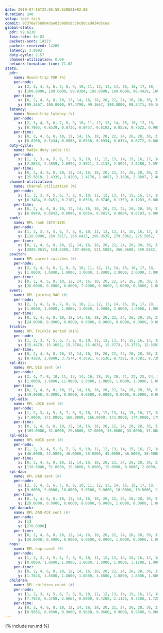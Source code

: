 ```yaml
---
date: 2019-07-16T22:00:58.538621+02:00
duration: 240
setup: test-tsch
commit: 97376e758d04dae03b988c8cc8c08cad434d8cea
global-stats:
  pdr: 99.6230
  loss-rate: 4e-03
  packets-sent: 14323
  packets-received: 14269
  latency: 1.0992
  duty-cycle: 2.57
  channel-utilization: 0.09
  network-formation-time: 71.02
stats:
  pdr:
    name: Round-trip PDR (%)
    per-node:
      x: [2, 3, 4, 5, 6, 7, 8, 9, 10, 11, 12, 13, 14, 15, 16, 17, 18, 19, 20, 21, 22, 23, 24, 25]
      y: [100.0000, 100.0000, 99.8384, 100.0000, 100.0000, 98.4429, 100.0000, 99.8392, 100.0000, 100.0000, 98.8782, 100.0000, 99.1228, 99.8361, 99.8403, 99.4783, 99.1274, 99.8314, 99.8252, 99.2366, 99.8308, 99.6534, 99.4863, 98.6555]
    per-time:
      x: [0, 2, 4, 6, 8, 10, 12, 14, 16, 18, 20, 22, 24, 26, 28, 30, 32, 34, 36, 38, 40, 42, 44, 46, 48, 50, 52, 54, 56, 58, 60, 62, 64, 66, 68, 70, 72, 74, 76, 78, 80, 82, 84, 86, 88, 90, 92, 94, 96, 98, 100, 102, 104, 106, 108, 110, 112, 114, 116, 118, 120, 122, 124, 126, 128, 130, 132, 134, 136, 138, 140, 142, 144, 146, 148, 150, 152, 154, 156, 158, 160, 162, 164, 166, 168, 170, 172, 174, 176, 178, 180, 182, 184, 186, 188, 190, 192, 194, 196, 198, 200, 202, 204, 206, 208, 210, 212, 214, 216, 218, 220, 222, 224, 226, 228, 230, 232, 234, 236, 238]
      y: [99.1667, 100.0000, 97.4790, 99.1667, 100.0000, 98.3471, 99.1667, 99.1667, 100.0000, 100.0000, 100.0000, 100.0000, 100.0000, 100.0000, 98.3333, 100.0000, 99.1597, 100.0000, 99.1597, 99.1736, 100.0000, 100.0000, 99.1667, 100.0000, 100.0000, 100.0000, 100.0000, 100.0000, 100.0000, 100.0000, 100.0000, 100.0000, 99.1667, 99.1667, 100.0000, 100.0000, 100.0000, 100.0000, 100.0000, 100.0000, 100.0000, 99.1667, 100.0000, 100.0000, 99.1667, 100.0000, 99.1667, 100.0000, 100.0000, 98.3333, 100.0000, 98.3333, 99.1667, 100.0000, 100.0000, 100.0000, 100.0000, 100.0000, 100.0000, 100.0000, 100.0000, 100.0000, 99.1667, 98.3333, 99.1667, 98.3333, 99.1667, 100.0000, 100.0000, 100.0000, 100.0000, 100.0000, 100.0000, 100.0000, 100.0000, 100.0000, 100.0000, 100.0000, 100.0000, 100.0000, 100.0000, 100.0000, 100.0000, 100.0000, 100.0000, 100.0000, 100.0000, 100.0000, 100.0000, 100.0000, 100.0000, 100.0000, 99.1667, 99.1667, 100.0000, 100.0000, 99.1667, 99.1667, 100.0000, 100.0000, 98.3333, 100.0000, 98.3333, 96.6667, 98.3333, 99.1667, 100.0000, 100.0000, 100.0000, 96.6667, 99.1667, 100.0000, 100.0000, 98.3333, 100.0000, 100.0000, 100.0000, 100.0000, 100.0000, 100.0000]
  latency:
    name: Round-trip latency (s)
    per-node:
      x: [2, 3, 4, 5, 6, 7, 8, 9, 10, 11, 12, 13, 14, 15, 16, 17, 18, 19, 20, 21, 22, 23, 24, 25]
      y: [0.7805, 0.8539, 0.8736, 0.8457, 0.8102, 0.8558, 0.7622, 0.9085, 0.9577, 1.0445, 0.9822, 1.0047, 1.0398, 1.1794, 1.0164, 1.0870, 1.3012, 1.3144, 1.2232, 1.6007, 1.5020, 1.3838, 1.4899, 1.5789]
    per-time:
      x: [0, 2, 4, 6, 8, 10, 12, 14, 16, 18, 20, 22, 24, 26, 28, 30, 32, 34, 36, 38, 40, 42, 44, 46, 48, 50, 52, 54, 56, 58, 60, 62, 64, 66, 68, 70, 72, 74, 76, 78, 80, 82, 84, 86, 88, 90, 92, 94, 96, 98, 100, 102, 104, 106, 108, 110, 112, 114, 116, 118, 120, 122, 124, 126, 128, 130, 132, 134, 136, 138, 140, 142, 144, 146, 148, 150, 152, 154, 156, 158, 160, 162, 164, 166, 168, 170, 172, 174, 176, 178, 180, 182, 184, 186, 188, 190, 192, 194, 196, 198, 200, 202, 204, 206, 208, 210, 212, 214, 216, 218, 220, 222, 224, 226, 228, 230, 232, 234, 236, 238]
      y: [0.8200, 0.7434, 0.8586, 0.6556, 0.6934, 0.6374, 0.6772, 0.6007, 0.6641, 0.5548, 0.6324, 0.5368, 0.6868, 0.6118, 0.6921, 0.6062, 0.6094, 0.6131, 0.5672, 0.6802, 0.6009, 0.6198, 0.6821, 0.6407, 0.5978, 0.5893, 0.5695, 0.6411, 0.6104, 0.7278, 0.6809, 0.6601, 0.6084, 0.6039, 0.5795, 0.6505, 0.6350, 0.7325, 0.6544, 0.5890, 0.5964, 0.5750, 0.6144, 0.6718, 0.6816, 0.6276, 0.6795, 0.7884, 0.8989, 0.8023, 0.7270, 0.6838, 0.8358, 0.9600, 1.2817, 1.0540, 1.0481, 0.8276, 0.6608, 0.8955, 1.5962, 1.4396, 1.2511, 1.0068, 1.0663, 1.1172, 1.5298, 1.5538, 1.5171, 1.3279, 1.1577, 1.1103, 1.5386, 1.4548, 1.5031, 1.4569, 1.4346, 1.3907, 1.5354, 1.5575, 1.5338, 1.5191, 1.4919, 1.5677, 1.5199, 1.5778, 1.5369, 1.5635, 1.5095, 1.5850, 1.5467, 1.4581, 1.4577, 1.5290, 1.5069, 1.4655, 1.5072, 1.5923, 1.5206, 1.4723, 1.5746, 1.5380, 1.6043, 1.5715, 1.5011, 1.5554, 1.5174, 1.5360, 1.6006, 1.7430, 1.6302, 1.5973, 1.6590, 1.7348, 1.6624, 1.7314, 1.7340, 1.7259, 1.6717, 1.6758]
  duty-cycle:
    name: Radio duty cycle (%)
    per-node:
      x: [1, 2, 3, 4, 5, 6, 7, 8, 9, 10, 11, 12, 13, 14, 15, 16, 17, 18, 19, 20, 21, 22, 23, 24, 25]
      y: [2.8633, 2.4859, 2.6929, 2.5021, 2.4132, 2.5991, 2.5280, 2.5972, 2.4607, 2.5527, 2.4260, 2.5735, 2.6844, 2.4670, 2.5192, 2.6167, 2.5230, 2.6470, 2.5991, 2.6263, 2.5863, 2.6823, 2.6503, 2.5969, 2.6214]
    per-time:
      x: [0, 2, 4, 6, 8, 10, 12, 14, 16, 18, 20, 22, 24, 26, 28, 30, 32, 34, 36, 38, 40, 42, 44, 46, 48, 50, 52, 54, 56, 58, 60, 62, 64, 66, 68, 70, 72, 74, 76, 78, 80, 82, 84, 86, 88, 90, 92, 94, 96, 98, 100, 102, 104, 106, 108, 110, 112, 114, 116, 118, 120, 122, 124, 126, 128, 130, 132, 134, 136, 138, 140, 142, 144, 146, 148, 150, 152, 154, 156, 158, 160, 162, 164, 166, 168, 170, 172, 174, 176, 178, 180, 182, 184, 186, 188, 190, 192, 194, 196, 198, 200, 202, 204, 206, 208, 210, 212, 214, 216, 218, 220, 222, 224, 226, 228, 230, 232, 234, 236, 238]
      y: [25.5018, 2.4339, 2.4203, 2.4176, 2.4097, 2.3896, 2.3897, 2.4024, 2.4001, 2.3797, 2.3765, 2.3728, 2.3826, 2.3885, 2.4016, 2.3897, 2.3865, 2.3914, 2.3787, 2.3832, 2.3776, 2.3723, 2.3897, 2.3801, 2.3852, 2.3767, 2.3748, 2.3695, 2.3884, 2.3783, 2.3814, 2.3940, 2.3770, 2.3819, 2.3784, 2.3718, 2.3699, 2.3678, 2.3888, 2.3821, 2.3839, 2.3784, 2.3775, 2.3794, 2.3745, 2.3674, 2.3755, 2.3728, 2.3736, 2.3794, 2.3687, 2.3811, 2.3767, 2.3766, 2.3696, 2.3675, 2.3681, 2.3857, 2.3619, 2.3581, 2.3722, 2.3915, 2.3706, 2.3695, 2.3712, 2.3787, 2.3916, 2.4111, 2.4164, 2.3851, 2.3982, 2.3964, 2.3993, 2.3813, 2.3802, 2.3807, 2.3867, 2.3866, 2.4009, 2.3828, 2.3877, 2.3891, 2.3830, 2.3927, 2.3925, 2.3863, 2.4024, 2.3868, 2.3872, 2.3802, 2.3965, 2.3820, 2.3605, 2.3692, 2.3822, 2.3769, 2.3657, 2.3929, 2.3844, 2.3702, 2.3838, 2.6536, 2.4687, 2.4083, 2.4508, 2.4825, 2.4072, 2.3957, 2.3839, 2.4162, 2.4209, 2.4015, 2.4093, 2.4200, 2.4157, 2.4052, 2.4129, 2.4127, 2.4209, 2.3984]
  channel-utilization:
    name: Channel utilization (%)
    per-node:
      x: [1, 2, 3, 4, 5, 6, 7, 8, 9, 10, 11, 12, 13, 14, 15, 16, 17, 18, 19, 20, 21, 22, 23, 24, 25]
      y: [0.3484, 0.0451, 0.2107, 0.0316, 0.0746, 0.1359, 0.1203, 0.0860, 0.0334, 0.0335, 0.0398, 0.1504, 0.0885, 0.0391, 0.0355, 0.1326, 0.0590, 0.1127, 0.0406, 0.0561, 0.0346, 0.0344, 0.0358, 0.0311, 0.0322]
    per-time:
      x: [0, 2, 4, 6, 8, 10, 12, 14, 16, 18, 20, 22, 24, 26, 28, 30, 32, 34, 36, 38, 40, 42, 44, 46, 48, 50, 52, 54, 56, 58, 60, 62, 64, 66, 68, 70, 72, 74, 76, 78, 80, 82, 84, 86, 88, 90, 92, 94, 96, 98, 100, 102, 104, 106, 108, 110, 112, 114, 116, 118, 120, 122, 124, 126, 128, 130, 132, 134, 136, 138, 140, 142, 144, 146, 148, 150, 152, 154, 156, 158, 160, 162, 164, 166, 168, 170, 172, 174, 176, 178, 180, 182, 184, 186, 188, 190, 192, 194, 196, 198, 200, 202, 204, 206, 208, 210, 212, 214, 216, 218, 220, 222, 224, 226, 228, 230, 232, 234, 236, 238]
      y: [0.0940, 0.0942, 0.0896, 0.0964, 0.0817, 0.0804, 0.0793, 0.0809, 0.0837, 0.0758, 0.0721, 0.0741, 0.0771, 0.0792, 0.0830, 0.0805, 0.0774, 0.0769, 0.0758, 0.0804, 0.0774, 0.0731, 0.0814, 0.0738, 0.0794, 0.0739, 0.0750, 0.0719, 0.0810, 0.0768, 0.0759, 0.0839, 0.0738, 0.0769, 0.0763, 0.0727, 0.0718, 0.0725, 0.0822, 0.0760, 0.0756, 0.0743, 0.0721, 0.0734, 0.0736, 0.0723, 0.0750, 0.0757, 0.0746, 0.0767, 0.0726, 0.0776, 0.0776, 0.0775, 0.0752, 0.0750, 0.0757, 0.0812, 0.0687, 0.0657, 0.0728, 0.0847, 0.0758, 0.0733, 0.0754, 0.0818, 0.0805, 0.0885, 0.0918, 0.0768, 0.0840, 0.0830, 0.0828, 0.0753, 0.0730, 0.0741, 0.0758, 0.0762, 0.0829, 0.0758, 0.0779, 0.0792, 0.0750, 0.0806, 0.0803, 0.0783, 0.0860, 0.0774, 0.0788, 0.0783, 0.0868, 0.0778, 0.0644, 0.0707, 0.0753, 0.0736, 0.0700, 0.0822, 0.0792, 0.0723, 0.0773, 0.2171, 0.1017, 0.0493, 0.0889, 0.0971, 0.0816, 0.0788, 0.0757, 0.0924, 0.0965, 0.0857, 0.0848, 0.0915, 0.0898, 0.0857, 0.0888, 0.0879, 0.0946, 0.0849]
  rank:
    name: RPL rank (ETX-128)
    per-node:
      x: [1, 2, 3, 4, 5, 6, 7, 8, 9, 10, 11, 12, 13, 14, 15, 16, 17, 18, 19, 20, 21, 22, 23, 24, 25]
      y: [128.0000, 260.3817, 266.8423, 266.0539, 270.5062, 275.5062, 18404.1630, 272.2769, 408.3251, 404.2400, 471.8807, 319.0453, 403.0444, 457.1837, 414.7787, 431.1734, 477.2874, 498.8204, 541.6870, 555.0927, 595.1673, 896.9880, 879.7090, 662.1076, 911.2683]
    per-time:
      x: [0, 2, 4, 6, 8, 10, 12, 14, 16, 18, 20, 22, 24, 26, 28, 30, 32, 34, 36, 38, 40, 42, 44, 46, 48, 50, 52, 54, 56, 58, 60, 62, 64, 66, 68, 70, 72, 74, 76, 78, 80, 82, 84, 86, 88, 90, 92, 94, 96, 98, 100, 102, 104, 106, 108, 110, 112, 114, 116, 118, 120, 122, 124, 126, 128, 130, 132, 134, 136, 138, 140, 142, 144, 146, 148, 150, 152, 154, 156, 158, 160, 162, 164, 166, 168, 170, 172, 174, 176, 178, 180, 182, 184, 186, 188, 190, 192, 194, 196, 198, 200, 202, 204, 206, 208, 210, 212, 214, 216, 218, 220, 222, 224, 226, 228, 230, 232, 234, 236, 238]
      y: [3085.9615, 524.3400, 507.4600, 521.5088, 466.4600, 459.5882, 468.8600, 452.8824, 448.7647, 430.5098, 423.4400, 418.8400, 424.9200, 425.1200, 422.4800, 434.9800, 423.7000, 409.7800, 413.9412, 405.8039, 433.6800, 429.7400, 431.9200, 412.3000, 408.9400, 407.8431, 409.6800, 408.8800, 413.1765, 404.7600, 401.4200, 405.0400, 403.6400, 435.8400, 445.2157, 435.7200, 434.3137, 430.7600, 437.5000, 415.4400, 404.2941, 405.8800, 408.9800, 410.4600, 410.0196, 410.8600, 407.6800, 403.0556, 392.1800, 390.7800, 399.3400, 400.2800, 399.9800, 404.7400, 403.2800, 403.2400, 407.5800, 409.5686, 404.8400, 399.2600, 400.7000, 403.1200, 406.8039, 402.5400, 406.6600, 437.3019, 430.1961, 427.1176, 422.6800, 418.3529, 425.5294, 427.7647, 420.0784, 417.0400, 411.5490, 410.1961, 404.3400, 406.4000, 407.3800, 405.1961, 404.4000, 407.5192, 412.5882, 418.5769, 415.8039, 415.7600, 415.7255, 408.8800, 407.6471, 416.6981, 431.5660, 418.8600, 420.3600, 418.2400, 420.8000, 425.3654, 410.8400, 420.1346, 417.1569, 409.5600, 406.6000, 318.0217, 279.4572, 40551.7701, 47880.7232, 2970.6667, 427.8400, 418.8000, 415.0588, 427.8750, 435.5577, 435.2600, 429.6000, 449.6981, 460.0400, 452.8235, 448.8800, 442.6538, 453.0526, 452.1176]
  pswitch:
    name: RPL parent switches (#)
    per-node:
      x: [2, 3, 4, 5, 6, 7, 8, 9, 10, 11, 12, 13, 14, 15, 16, 17, 18, 19, 20, 21, 22, 23, 24, 25]
      y: [1.0000, 1.0000, 1.0000, 1.0000, 1.0000, 2.0000, 2.0000, 3.0000, 10.0000, 3.0000, 3.0000, 8.0000, 5.0000, 4.0000, 8.0000, 7.0000, 5.0000, 6.0000, 8.0000, 5.0000, 10.0000, 4.0000, 11.0000, 6.0000]
    per-time:
      x: [0, 2, 4, 6, 8, 10, 12, 14, 16, 18, 20, 22, 24, 26, 28, 30, 32, 34, 36, 38, 40, 42, 44, 46, 48, 50, 52, 54, 56, 58, 60, 62, 64, 66, 68, 70, 72, 74, 76, 78, 80, 82, 84, 86, 88, 90, 92, 94, 96, 98, 100, 102, 104, 106, 108, 110, 112, 114, 116, 118, 120, 122, 124, 126, 128, 130, 132, 134, 136, 138, 140, 142, 144, 146, 148, 150, 152, 154, 156, 158, 160, 162, 164, 166, 168, 170, 172, 174, 176, 178, 180, 182, 184, 186, 188, 190, 192, 194, 196, 198, 200, 202, 204, 206, 208, 210, 212, 214, 216, 218, 220, 222, 224, 226, 228, 230, 232, 234, 236, 238]
      y: [28.0000, 0.0000, 0.0000, 7.0000, 0.0000, 1.0000, 0.0000, 1.0000, 1.0000, 1.0000, 0.0000, 0.0000, 0.0000, 0.0000, 0.0000, 0.0000, 0.0000, 0.0000, 1.0000, 1.0000, 0.0000, 0.0000, 0.0000, 0.0000, 0.0000, 1.0000, 0.0000, 0.0000, 1.0000, 0.0000, 0.0000, 0.0000, 0.0000, 0.0000, 1.0000, 0.0000, 1.0000, 0.0000, 4.0000, 0.0000, 1.0000, 0.0000, 0.0000, 0.0000, 1.0000, 0.0000, 0.0000, 4.0000, 0.0000, 0.0000, 0.0000, 0.0000, 0.0000, 0.0000, 0.0000, 0.0000, 0.0000, 1.0000, 0.0000, 0.0000, 0.0000, 0.0000, 1.0000, 0.0000, 0.0000, 3.0000, 1.0000, 1.0000, 0.0000, 1.0000, 1.0000, 1.0000, 1.0000, 0.0000, 1.0000, 1.0000, 0.0000, 0.0000, 0.0000, 1.0000, 0.0000, 2.0000, 1.0000, 2.0000, 1.0000, 0.0000, 1.0000, 0.0000, 1.0000, 3.0000, 3.0000, 0.0000, 0.0000, 0.0000, 0.0000, 2.0000, 0.0000, 2.0000, 1.0000, 0.0000, 0.0000, 0.0000, 0.0000, 3.0000, 0.0000, 1.0000, 0.0000, 0.0000, 1.0000, 6.0000, 2.0000, 0.0000, 0.0000, 3.0000, 0.0000, 1.0000, 0.0000, 2.0000, 7.0000, 1.0000]
  event:
    name: RPL joining DAG (#)
    per-node:
      x: [2, 3, 4, 5, 6, 7, 8, 9, 10, 11, 12, 13, 14, 15, 16, 17, 18, 19, 20, 21, 22, 23, 24, 25]
      y: [1.0000, 1.0000, 1.0000, 1.0000, 1.0000, 2.0000, 1.0000, 1.0000, 1.0000, 1.0000, 1.0000, 1.0000, 1.0000, 1.0000, 1.0000, 1.0000, 1.0000, 1.0000, 1.0000, 1.0000, 1.0000, 1.0000, 1.0000, 1.0000]
    per-time:
      x: [0, 2, 4, 6, 8, 10, 12, 14, 16, 18, 20, 22, 24, 26, 28, 30, 32, 34, 36, 38, 40, 42, 44, 46, 48, 50, 52, 54, 56, 58, 60, 62, 64, 66, 68, 70, 72, 74, 76, 78, 80, 82, 84, 86, 88, 90, 92, 94, 96, 98, 100, 102, 104, 106, 108, 110, 112, 114, 116, 118, 120, 122, 124, 126, 128, 130, 132, 134, 136, 138, 140, 142, 144, 146, 148, 150, 152, 154, 156, 158, 160, 162, 164, 166, 168, 170, 172, 174, 176, 178, 180, 182, 184, 186, 188, 190, 192, 194, 196, 198, 200, 202, 204, 206, 208, 210]
      y: [24.0000, 0.0000, 0.0000, 0.0000, 0.0000, 0.0000, 0.0000, 0.0000, 0.0000, 0.0000, 0.0000, 0.0000, 0.0000, 0.0000, 0.0000, 0.0000, 0.0000, 0.0000, 0.0000, 0.0000, 0.0000, 0.0000, 0.0000, 0.0000, 0.0000, 0.0000, 0.0000, 0.0000, 0.0000, 0.0000, 0.0000, 0.0000, 0.0000, 0.0000, 0.0000, 0.0000, 0.0000, 0.0000, 0.0000, 0.0000, 0.0000, 0.0000, 0.0000, 0.0000, 0.0000, 0.0000, 0.0000, 0.0000, 0.0000, 0.0000, 0.0000, 0.0000, 0.0000, 0.0000, 0.0000, 0.0000, 0.0000, 0.0000, 0.0000, 0.0000, 0.0000, 0.0000, 0.0000, 0.0000, 0.0000, 0.0000, 0.0000, 0.0000, 0.0000, 0.0000, 0.0000, 0.0000, 0.0000, 0.0000, 0.0000, 0.0000, 0.0000, 0.0000, 0.0000, 0.0000, 0.0000, 0.0000, 0.0000, 0.0000, 0.0000, 0.0000, 0.0000, 0.0000, 0.0000, 0.0000, 0.0000, 0.0000, 0.0000, 0.0000, 0.0000, 0.0000, 0.0000, 0.0000, 0.0000, 0.0000, 0.0000, 0.0000, 0.0000, 0.0000, 0.0000, 1.0000]
  trickle:
    name: RPL Trickle period (min)
    per-node:
      x: [1, 2, 3, 4, 5, 6, 7, 8, 9, 10, 11, 12, 13, 14, 15, 16, 17, 18, 19, 20, 21, 22, 23, 24, 25]
      y: [15.4479, 15.3682, 15.3784, 15.4631, 15.3773, 15.3773, 12.5593, 15.3143, 15.2957, 15.4389, 15.3283, 15.3294, 15.2992, 15.4118, 15.3508, 15.2604, 15.2881, 15.3675, 15.4990, 16.4969, 16.5453, 16.5571, 16.5345, 16.5260, 16.5422]
    per-time:
      x: [0, 2, 4, 6, 8, 10, 12, 14, 16, 18, 20, 22, 24, 26, 28, 30, 32, 34, 36, 38, 40, 42, 44, 46, 48, 50, 52, 54, 56, 58, 60, 62, 64, 66, 68, 70, 72, 74, 76, 78, 80, 82, 84, 86, 88, 90, 92, 94, 96, 98, 100, 102, 104, 106, 108, 110, 112, 114, 116, 118, 120, 122, 124, 126, 128, 130, 132, 134, 136, 138, 140, 142, 144, 146, 148, 150, 152, 154, 156, 158, 160, 162, 164, 166, 168, 170, 172, 174, 176, 178, 180, 182, 184, 186, 188, 190, 192, 194, 196, 198, 200, 202, 204, 206, 208, 210, 212, 214, 216, 218, 220, 222, 224, 226, 228, 230, 232, 234, 236, 238]
      y: [0.4280, 2.0098, 3.7574, 4.3691, 6.5536, 8.7381, 8.7381, 8.7381, 8.9095, 17.4763, 17.4763, 17.4763, 17.4763, 17.4763, 17.4763, 17.4763, 17.4763, 17.4763, 17.4763, 17.4763, 17.4763, 17.4763, 17.4763, 17.4763, 17.4763, 17.4763, 17.4763, 17.4763, 17.4763, 17.4763, 17.4763, 17.4763, 17.4763, 17.4763, 17.4763, 17.4763, 17.4763, 17.4763, 17.4763, 17.4763, 17.4763, 17.4763, 17.4763, 17.4763, 17.4763, 17.4763, 17.4763, 17.4763, 17.4763, 17.4763, 17.4763, 17.4763, 17.4763, 17.4763, 17.4763, 17.4763, 17.4763, 17.4763, 17.4763, 17.4763, 17.4763, 17.4763, 17.4763, 17.4763, 17.4763, 17.4763, 17.4763, 17.4763, 17.4763, 17.4763, 17.4763, 17.4763, 17.4763, 17.4763, 17.4763, 17.4763, 17.4763, 17.4763, 17.4763, 17.4763, 17.4763, 17.4763, 17.4763, 17.4763, 17.4763, 17.4763, 17.4763, 17.4763, 17.4763, 17.4763, 17.4763, 17.4763, 17.4763, 17.4763, 17.4763, 17.4763, 17.4763, 17.4763, 17.4763, 17.4763, 17.4763, 17.4763, 17.4763, 6.0116, 2.2000, 4.6221, 5.4723, 6.6847, 7.4531, 9.5963, 10.6706, 10.8353, 10.8353, 10.8814, 17.3015, 17.4763, 17.4763, 17.4763, 17.4763, 17.4763]
  rpl-dis:
    name: RPL DIS sent (#)
    per-node:
      x: [2, 4, 7, 8, 10, 11, 13, 14, 16, 18, 19, 20, 21, 22, 23, 24, 25]
      y: [1.0000, 1.0000, 11.0000, 2.0000, 1.0000, 1.0000, 1.0000, 1.0000, 1.0000, 1.0000, 1.0000, 1.0000, 1.0000, 1.0000, 1.0000, 1.0000, 2.0000]
    per-time:
      x: [0, 2, 4, 6, 8, 10, 12, 14, 16, 18, 20, 22, 24, 26, 28, 30, 32, 34, 36, 38, 40, 42, 44, 46, 48, 50, 52, 54, 56, 58, 60, 62, 64, 66, 68, 70, 72, 74, 76, 78, 80, 82, 84, 86, 88, 90, 92, 94, 96, 98, 100, 102, 104, 106, 108, 110, 112, 114, 116, 118, 120, 122, 124, 126, 128, 130, 132, 134, 136, 138, 140, 142, 144, 146, 148, 150, 152, 154, 156, 158, 160, 162, 164, 166, 168, 170, 172, 174, 176, 178, 180, 182, 184, 186, 188, 190, 192, 194, 196, 198, 200, 202, 204, 206, 208, 210]
      y: [19.0000, 0.0000, 0.0000, 0.0000, 0.0000, 0.0000, 0.0000, 0.0000, 0.0000, 0.0000, 0.0000, 0.0000, 0.0000, 0.0000, 0.0000, 0.0000, 0.0000, 0.0000, 0.0000, 0.0000, 0.0000, 0.0000, 0.0000, 0.0000, 0.0000, 0.0000, 0.0000, 0.0000, 0.0000, 0.0000, 0.0000, 0.0000, 0.0000, 0.0000, 0.0000, 0.0000, 0.0000, 0.0000, 0.0000, 0.0000, 0.0000, 0.0000, 0.0000, 0.0000, 0.0000, 0.0000, 0.0000, 0.0000, 0.0000, 0.0000, 0.0000, 0.0000, 0.0000, 0.0000, 0.0000, 0.0000, 0.0000, 0.0000, 0.0000, 0.0000, 0.0000, 0.0000, 0.0000, 0.0000, 0.0000, 0.0000, 0.0000, 0.0000, 0.0000, 0.0000, 0.0000, 0.0000, 0.0000, 0.0000, 0.0000, 0.0000, 0.0000, 0.0000, 0.0000, 0.0000, 0.0000, 0.0000, 0.0000, 0.0000, 0.0000, 0.0000, 0.0000, 0.0000, 0.0000, 0.0000, 0.0000, 0.0000, 0.0000, 0.0000, 0.0000, 0.0000, 0.0000, 0.0000, 0.0000, 0.0000, 0.0000, 0.0000, 3.0000, 3.0000, 2.0000, 2.0000]
  rpl-udio:
    name: RPL uDIO sent (#)
    per-node:
      x: [1, 2, 3, 4, 5, 6, 7, 8, 9, 10, 11, 12, 13, 14, 15, 16, 17, 18, 19, 20, 21, 22, 23, 24, 25]
      y: [7.0000, 171.0000, 160.0000, 166.0000, 172.0000, 174.0000, 179.0000, 159.0000, 165.0000, 171.0000, 169.0000, 173.0000, 172.0000, 165.0000, 168.0000, 167.0000, 169.0000, 157.0000, 166.0000, 167.0000, 167.0000, 168.0000, 169.0000, 166.0000, 164.0000]
    per-time:
      x: [0, 2, 4, 6, 8, 10, 12, 14, 16, 18, 20, 22, 24, 26, 28, 30, 32, 34, 36, 38, 40, 42, 44, 46, 48, 50, 52, 54, 56, 58, 60, 62, 64, 66, 68, 70, 72, 74, 76, 78, 80, 82, 84, 86, 88, 90, 92, 94, 96, 98, 100, 102, 104, 106, 108, 110, 112, 114, 116, 118, 120, 122, 124, 126, 128, 130, 132, 134, 136, 138, 140, 142, 144, 146, 148, 150, 152, 154, 156, 158, 160, 162, 164, 166, 168, 170, 172, 174, 176, 178, 180, 182, 184, 186, 188, 190, 192, 194, 196, 198, 200, 202, 204, 206, 208, 210, 212, 214, 216, 218, 220, 222, 224, 226, 228, 230, 232, 234, 236, 238]
      y: [109.0000, 31.0000, 29.0000, 37.0000, 33.0000, 33.0000, 37.0000, 28.0000, 38.0000, 30.0000, 34.0000, 29.0000, 31.0000, 31.0000, 34.0000, 34.0000, 36.0000, 33.0000, 29.0000, 28.0000, 40.0000, 32.0000, 29.0000, 33.0000, 30.0000, 38.0000, 33.0000, 33.0000, 33.0000, 29.0000, 33.0000, 33.0000, 35.0000, 37.0000, 32.0000, 38.0000, 25.0000, 33.0000, 37.0000, 35.0000, 29.0000, 35.0000, 30.0000, 31.0000, 37.0000, 30.0000, 37.0000, 33.0000, 31.0000, 31.0000, 35.0000, 33.0000, 34.0000, 37.0000, 31.0000, 30.0000, 29.0000, 32.0000, 30.0000, 29.0000, 30.0000, 32.0000, 28.0000, 36.0000, 35.0000, 32.0000, 32.0000, 33.0000, 32.0000, 30.0000, 35.0000, 34.0000, 35.0000, 32.0000, 34.0000, 39.0000, 28.0000, 33.0000, 29.0000, 28.0000, 32.0000, 33.0000, 32.0000, 35.0000, 38.0000, 32.0000, 35.0000, 36.0000, 29.0000, 33.0000, 37.0000, 34.0000, 31.0000, 31.0000, 37.0000, 31.0000, 36.0000, 30.0000, 34.0000, 34.0000, 30.0000, 45.0000, 34.0000, 36.0000, 32.0000, 36.0000, 33.0000, 34.0000, 30.0000, 35.0000, 37.0000, 33.0000, 34.0000, 39.0000, 33.0000, 30.0000, 30.0000, 35.0000, 30.0000, 32.0000]
  rpl-mdio:
    name: RPL mDIO sent (#)
    per-node:
      x: [1, 2, 3, 4, 5, 6, 7, 8, 9, 10, 11, 12, 13, 14, 15, 16, 17, 18, 19, 20, 21, 22, 23, 24, 25]
      y: [46.0000, 42.0000, 46.0000, 38.0000, 45.0000, 46.0000, 30.0000, 43.0000, 35.0000, 42.0000, 44.0000, 44.0000, 43.0000, 34.0000, 41.0000, 43.0000, 43.0000, 43.0000, 35.0000, 21.0000, 20.0000, 20.0000, 20.0000, 21.0000, 21.0000]
    per-time:
      x: [0, 2, 4, 6, 8, 10, 12, 14, 16, 18, 20, 22, 24, 26, 28, 30, 32, 34, 36, 38, 40, 42, 44, 46, 48, 50, 52, 54, 56, 58, 60, 62, 64, 66, 68, 70, 72, 74, 76, 78, 80, 82, 84, 86, 88, 90, 92, 94, 96, 98, 100, 102, 104, 106, 108, 110, 112, 114, 116, 118, 120, 122, 124, 126, 128, 130, 132, 134, 136, 138, 140, 142, 144, 146, 148, 150, 152, 154, 156, 158, 160, 162, 164, 166, 168, 170, 172, 174, 176, 178, 180, 182, 184, 186, 188, 190, 192, 194, 196, 198, 200, 202, 204, 206, 208, 210, 212, 214, 216, 218, 220, 222, 224, 226, 228, 230, 232, 234, 236, 238]
      y: [120.0000, 32.0000, 19.0000, 6.0000, 19.0000, 0.0000, 2.0000, 15.0000, 7.0000, 1.0000, 0.0000, 0.0000, 0.0000, 2.0000, 7.0000, 2.0000, 6.0000, 8.0000, 0.0000, 0.0000, 0.0000, 0.0000, 6.0000, 11.0000, 3.0000, 5.0000, 0.0000, 0.0000, 0.0000, 0.0000, 3.0000, 10.0000, 4.0000, 5.0000, 1.0000, 2.0000, 0.0000, 0.0000, 0.0000, 3.0000, 3.0000, 1.0000, 10.0000, 8.0000, 0.0000, 0.0000, 0.0000, 0.0000, 2.0000, 6.0000, 7.0000, 7.0000, 3.0000, 0.0000, 0.0000, 0.0000, 1.0000, 5.0000, 5.0000, 8.0000, 5.0000, 1.0000, 0.0000, 0.0000, 0.0000, 1.0000, 5.0000, 9.0000, 3.0000, 5.0000, 2.0000, 0.0000, 0.0000, 0.0000, 3.0000, 7.0000, 8.0000, 4.0000, 3.0000, 0.0000, 0.0000, 0.0000, 0.0000, 7.0000, 10.0000, 2.0000, 3.0000, 3.0000, 0.0000, 0.0000, 0.0000, 0.0000, 9.0000, 4.0000, 6.0000, 5.0000, 1.0000, 0.0000, 0.0000, 0.0000, 1.0000, 9.0000, 4.0000, 120.0000, 69.0000, 142.0000, 21.0000, 18.0000, 6.0000, 17.0000, 1.0000, 0.0000, 10.0000, 7.0000, 3.0000, 0.0000, 0.0000, 0.0000, 3.0000, 4.0000]
  rpl-dao:
    name: RPL DAO sent (#)
    per-node:
      x: [2, 3, 4, 5, 6, 7, 8, 9, 10, 11, 12, 13, 14, 15, 16, 17, 18, 19, 20, 21, 22, 23, 24, 25]
      y: [9.0000, 9.0000, 10.0000, 9.0000, 9.0000, 10.0000, 10.0000, 11.0000, 13.0000, 10.0000, 10.0000, 13.0000, 13.0000, 12.0000, 13.0000, 13.0000, 12.0000, 13.0000, 15.0000, 10.0000, 14.0000, 11.0000, 16.0000, 11.0000]
    per-time:
      x: [0, 2, 4, 6, 8, 10, 12, 14, 16, 18, 20, 22, 24, 26, 28, 30, 32, 34, 36, 38, 40, 42, 44, 46, 48, 50, 52, 54, 56, 58, 60, 62, 64, 66, 68, 70, 72, 74, 76, 78, 80, 82, 84, 86, 88, 90, 92, 94, 96, 98, 100, 102, 104, 106, 108, 110, 112, 114, 116, 118, 120, 122, 124, 126, 128, 130, 132, 134, 136, 138, 140, 142, 144, 146, 148, 150, 152, 154, 156, 158, 160, 162, 164, 166, 168, 170, 172, 174, 176, 178, 180, 182, 184, 186, 188, 190, 192, 194, 196, 198, 200, 202, 204, 206, 208, 210, 212, 214, 216, 218, 220, 222, 224, 226, 228, 230, 232, 234, 236, 238]
      y: [29.0000, 0.0000, 0.0000, 8.0000, 0.0000, 1.0000, 0.0000, 1.0000, 1.0000, 1.0000, 0.0000, 0.0000, 0.0000, 0.0000, 16.0000, 1.0000, 0.0000, 4.0000, 2.0000, 1.0000, 1.0000, 1.0000, 0.0000, 1.0000, 0.0000, 1.0000, 0.0000, 0.0000, 10.0000, 4.0000, 0.0000, 4.0000, 0.0000, 2.0000, 2.0000, 0.0000, 2.0000, 1.0000, 4.0000, 0.0000, 1.0000, 0.0000, 7.0000, 4.0000, 1.0000, 2.0000, 1.0000, 4.0000, 2.0000, 0.0000, 2.0000, 0.0000, 0.0000, 1.0000, 1.0000, 0.0000, 1.0000, 9.0000, 0.0000, 1.0000, 3.0000, 4.0000, 4.0000, 0.0000, 2.0000, 4.0000, 1.0000, 2.0000, 0.0000, 2.0000, 1.0000, 9.0000, 3.0000, 0.0000, 2.0000, 1.0000, 2.0000, 0.0000, 0.0000, 1.0000, 2.0000, 3.0000, 1.0000, 4.0000, 1.0000, 4.0000, 8.0000, 0.0000, 2.0000, 4.0000, 5.0000, 0.0000, 0.0000, 0.0000, 0.0000, 2.0000, 2.0000, 4.0000, 2.0000, 2.0000, 7.0000, 3.0000, 1.0000, 3.0000, 1.0000, 2.0000, 0.0000, 0.0000, 1.0000, 6.0000, 3.0000, 2.0000, 1.0000, 4.0000, 5.0000, 2.0000, 1.0000, 3.0000, 7.0000, 2.0000]
  rpl-daoack:
    name: RPL DAO-ACK sent (#)
    per-node:
      x: [1]
      y: [270.0000]
    per-time:
      x: [0, 2, 4, 6, 8, 10, 12, 14, 16, 18, 20, 22, 24, 26, 28, 30, 32, 34, 36, 38, 40, 42, 44, 46, 48, 50, 52, 54, 56, 58, 60, 62, 64, 66, 68, 70, 72, 74, 76, 78, 80, 82, 84, 86, 88, 90, 92, 94, 96, 98, 100, 102, 104, 106, 108, 110, 112, 114, 116, 118, 120, 122, 124, 126, 128, 130, 132, 134, 136, 138, 140, 142, 144, 146, 148, 150, 152, 154, 156, 158, 160, 162, 164, 166, 168, 170, 172, 174, 176, 178, 180, 182, 184, 186, 188, 190, 192, 194, 196, 198, 200, 202, 204, 206, 208, 210, 212, 214, 216, 218, 220, 222, 224, 226, 228, 230, 232, 234, 236, 238]
      y: [28.0000, 0.0000, 0.0000, 6.0000, 0.0000, 1.0000, 0.0000, 1.0000, 1.0000, 1.0000, 0.0000, 0.0000, 0.0000, 0.0000, 16.0000, 1.0000, 0.0000, 4.0000, 1.0000, 1.0000, 1.0000, 1.0000, 0.0000, 1.0000, 0.0000, 1.0000, 0.0000, 0.0000, 10.0000, 4.0000, 0.0000, 3.0000, 1.0000, 2.0000, 2.0000, 0.0000, 2.0000, 1.0000, 4.0000, 0.0000, 1.0000, 0.0000, 7.0000, 4.0000, 1.0000, 2.0000, 1.0000, 4.0000, 2.0000, 0.0000, 2.0000, 0.0000, 0.0000, 1.0000, 1.0000, 0.0000, 1.0000, 9.0000, 0.0000, 1.0000, 3.0000, 3.0000, 4.0000, 0.0000, 2.0000, 4.0000, 1.0000, 2.0000, 0.0000, 2.0000, 1.0000, 9.0000, 3.0000, 0.0000, 2.0000, 1.0000, 2.0000, 0.0000, 0.0000, 1.0000, 2.0000, 3.0000, 1.0000, 4.0000, 1.0000, 4.0000, 8.0000, 0.0000, 2.0000, 4.0000, 4.0000, 0.0000, 0.0000, 0.0000, 0.0000, 2.0000, 2.0000, 4.0000, 2.0000, 2.0000, 7.0000, 3.0000, 1.0000, 3.0000, 1.0000, 2.0000, 0.0000, 0.0000, 1.0000, 6.0000, 3.0000, 2.0000, 1.0000, 4.0000, 5.0000, 2.0000, 1.0000, 3.0000, 7.0000, 2.0000]
  hops:
    name: RPL hop count (#)
    per-node:
      x: [1, 2, 3, 4, 5, 6, 7, 8, 9, 10, 11, 12, 13, 14, 15, 16, 17, 18, 19, 20, 21, 22, 23, 24, 25]
      y: [0.0000, 1.0000, 1.0000, 1.0000, 1.0000, 1.0000, 1.1208, 1.0000, 2.0000, 2.0000, 2.0000, 1.0833, 2.0000, 2.1500, 2.0000, 2.0708, 2.1250, 2.2833, 3.0125, 3.0333, 3.1792, 3.4603, 3.0879, 3.5565, 3.4728]
    per-time:
      x: [0, 2, 4, 6, 8, 10, 12, 14, 16, 18, 20, 22, 24, 26, 28, 30, 32, 34, 36, 38, 40, 42, 44, 46, 48, 50, 52, 54, 56, 58, 60, 62, 64, 66, 68, 70, 72, 74, 76, 78, 80, 82, 84, 86, 88, 90, 92, 94, 96, 98, 100, 102, 104, 106, 108, 110, 112, 114, 116, 118, 120, 122, 124, 126, 128, 130, 132, 134, 136, 138, 140, 142, 144, 146, 148, 150, 152, 154, 156, 158, 160, 162, 164, 166, 168, 170, 172, 174, 176, 178, 180, 182, 184, 186, 188, 190, 192, 194, 196, 198, 200, 202, 204, 206, 208, 210, 212, 214, 216, 218, 220, 222, 224, 226, 228, 230, 232, 234, 236, 238]
      y: [1.7826, 1.8800, 1.8800, 1.8800, 1.8800, 1.8800, 1.8800, 1.8800, 1.9000, 1.9200, 1.9200, 1.9200, 1.9200, 1.9200, 1.9200, 1.9200, 1.9200, 1.9200, 1.9200, 1.8800, 1.8800, 1.8800, 1.8800, 1.8800, 1.8800, 1.9000, 1.9200, 1.9200, 1.9200, 1.9200, 1.9200, 1.9200, 1.9200, 1.9200, 1.9200, 1.9200, 1.9000, 1.8800, 1.9200, 1.9600, 1.9600, 1.9600, 1.9600, 1.9600, 1.9600, 1.9600, 1.9600, 1.9000, 1.8800, 1.8800, 1.8800, 1.8800, 1.8800, 1.8800, 1.8800, 1.8800, 1.8800, 1.8800, 1.8800, 1.8800, 1.8800, 1.8800, 1.8800, 1.8800, 1.8800, 1.9800, 2.0800, 2.2800, 2.2800, 2.2800, 2.2800, 2.2600, 2.1600, 2.1600, 2.0400, 2.0400, 2.0400, 2.0400, 2.0400, 2.0400, 2.0400, 2.0400, 2.0200, 2.0000, 2.0000, 2.0000, 2.0000, 2.0000, 2.0000, 2.0000, 1.9200, 1.9200, 1.9200, 1.9200, 1.9200, 1.9400, 1.9600, 2.0000, 1.9800, 1.9600, 1.9600, 1.9600, 1.9600, 2.0000, 2.0000, 2.0400, 2.0400, 2.0400, 2.0400, 1.9600, 2.2800, 2.2800, 2.2800, 2.2800, 2.2800, 2.3200, 2.3200, 2.3400, 2.3600, 2.2000]
  children:
    name: RPL children count (#)
    per-node:
      x: [1, 2, 3, 4, 5, 6, 7, 8, 9, 10, 11, 12, 13, 14, 15, 16, 17, 18, 19, 20, 21, 22, 23, 24, 25]
      y: [7.7958, 0.3708, 2.0667, 0.0000, 0.4208, 2.1125, 0.7208, 1.7250, 0.0000, 0.0000, 0.0000, 1.4375, 1.2083, 0.1708, 0.0167, 2.4083, 0.3208, 2.1708, 0.2292, 0.8042, 0.0000, 0.0042, 0.0000, 0.0000, 0.0000]
    per-time:
      x: [0, 2, 4, 6, 8, 10, 12, 14, 16, 18, 20, 22, 24, 26, 28, 30, 32, 34, 36, 38, 40, 42, 44, 46, 48, 50, 52, 54, 56, 58, 60, 62, 64, 66, 68, 70, 72, 74, 76, 78, 80, 82, 84, 86, 88, 90, 92, 94, 96, 98, 100, 102, 104, 106, 108, 110, 112, 114, 116, 118, 120, 122, 124, 126, 128, 130, 132, 134, 136, 138, 140, 142, 144, 146, 148, 150, 152, 154, 156, 158, 160, 162, 164, 166, 168, 170, 172, 174, 176, 178, 180, 182, 184, 186, 188, 190, 192, 194, 196, 198, 200, 202, 204, 206, 208, 210, 212, 214, 216, 218, 220, 222, 224, 226, 228, 230, 232, 234, 236, 238]
      y: [0.9565, 0.9600, 0.9600, 0.9600, 0.9600, 0.9600, 0.9600, 0.9600, 0.9600, 0.9600, 0.9600, 0.9600, 0.9600, 0.9600, 0.9600, 0.9600, 0.9600, 0.9600, 0.9600, 0.9600, 0.9600, 0.9600, 0.9600, 0.9600, 0.9600, 0.9600, 0.9600, 0.9600, 0.9600, 0.9600, 0.9600, 0.9600, 0.9600, 0.9600, 0.9600, 0.9600, 0.9600, 0.9600, 0.9600, 0.9600, 0.9600, 0.9600, 0.9600, 0.9600, 0.9600, 0.9600, 0.9600, 0.9600, 0.9600, 0.9600, 0.9600, 0.9600, 0.9600, 0.9600, 0.9600, 0.9600, 0.9600, 0.9600, 0.9600, 0.9600, 0.9600, 0.9600, 0.9600, 0.9600, 0.9600, 0.9600, 0.9600, 0.9600, 0.9600, 0.9600, 0.9600, 0.9600, 0.9600, 0.9600, 0.9600, 0.9600, 0.9600, 0.9600, 0.9600, 0.9600, 0.9600, 0.9600, 0.9600, 0.9600, 0.9600, 0.9600, 0.9600, 0.9600, 0.9600, 0.9600, 0.9600, 0.9600, 0.9600, 0.9600, 0.9600, 0.9600, 0.9600, 0.9600, 0.9600, 0.9600, 0.9600, 0.9600, 0.9600, 0.9600, 0.9600, 0.9600, 0.9600, 0.9600, 0.9600, 0.9600, 0.9600, 0.9600, 0.9600, 0.9600, 0.9600, 0.9600, 0.9600, 0.9600, 0.9600, 0.9600]
---
```


{% include run.md %}
